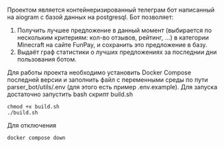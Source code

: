 Проектом является контейнеризированный телеграм бот написанный на aiogram с базой данных на postgresql.
Бот позволяет:
1) Получить лучшее предложение в данный момент (выбирается по нескольким критериям: кол-во отзывов, рейтинг, ...) в категории Minecraft на сайте FunPay, и сохранить это предложение в базу. 
2) Выдаёт граф статистики о лучших предложениях за последнии дни пользования ботом.

Для работы проекта необходимо установить Docker Compose последней версии и заполнить файл с переменными среды по пути parser_bot/utils/.env (для этого есть пример .env.example).
Для запуска достаточно запустить bash скрипт build.sh
```shell
chmod +x build.sh
./build.sh
```

Для отключения
```shell
docker compose down
```
